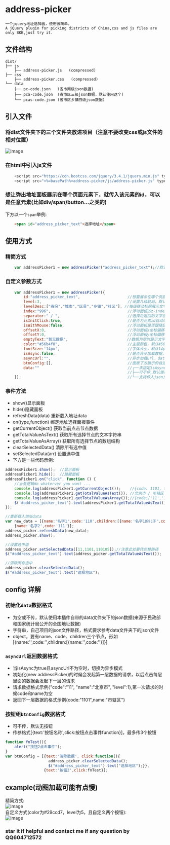 # address-picker
    一个jquery地址选择器，使用很简单。
    A jQuery plugin for picking districts of China,css and js files are only 8KB,just try it.
## 文件结构
    dist/
    ├── js
        ├── address-picker.js   (compressed)
    ├── css
        ├── address-picker.css   (compressed)
    └── data
        ├── pc-code.json   (省市两级json数据)
        ├── pca-code.json  (省市区三级json数据，默认使用这个)
        └── pcas-code.json (省市区乡镇四级json数据)
##  引入文件
### 将dist文件夹下的三个文件夹放进项目（注意不要改变css或js文件的相对位置）
![image](https://github.com/huchuanfu/address-picker/blob/master/example/file-construct.jpg)
### 在html中引入js文件
```javascript
    <script src="https://cdn.bootcss.com/jquery/3.4.1/jquery.min.js" type="text/javascript"></script>
    <script src="<%=basePath%>address-picker/js/address-picker.js" type="text/javascript"></script>
```
### 想让弹出地址面板展示在哪个页面元素下，就传入该元素的id，可以是任意元素(比如div/span/button...之类的)
下方以一个`span`举例:
```html
    <span id="address_picker_text">选择地址</span>
```
##  使用方式
### 精简方式
```javascript
    var addressPicker1 = new addressPicker("address_picker_text");//默认展示三级联动
```
### 自定义参数方式
```javascript
    var addressPicker1 = new addressPicker({
        id:"address_picker_text",                     //想要展示在哪个页面元素下
        level:3,                                      //设置几级联动，默认3，可支持1-5
        levelDesc:["省份","城市","区县","乡镇","社区"], //每级联动标题展示文字,默认如左显示
        index:"996",                                  //浮动面板的z-index，默认`996`
        separator:" / ",                              //选择后返回的文字值分隔符，例如`四川省 / 成都市 / 武侯区`,默认` / `
        isInitClick:true,                             //是否为元素id自动绑定点击事件,默认`true`
        isWithMouse:false,                            //浮动面板是否跟随鼠标点击时坐标展示(而不是根据元素id的坐标).默认`false`
        offsetX:0,                                    //浮动面板x坐标偏移量，默认`0`
        offsetY:0,                                    //浮动面板y坐标偏移量,默认`0`
        emptyText:"暂无数据",                          //数据为空时展示文字,默认'暂无数据'
        color:"#56b4f8",                              //主题颜色，默认#56b4f8
        fontSize:'14px',                              //字体大小，默认14px
        isAsync:false,                                //是否异步加载数据，默认false，如果设置true的话asyncUrl必传
        asyncUrl:"",                                  //异步加载url，data数据将无效
        btnConfig:[],                                 //面板下方展示的自定义按钮组，格式见后面说明。默认不传
        data:""                                       //┌──未指定isAsync的时候以data为准，一次性加载所有数据
                                                      //├──可不传,默认使用`data`文件夹下的三级数据json文件
    });                                               //└──支持传入json文件路径(数据类型为string)或是数据本身(数据类型为object)
```
### 事件方法
* show()显示面板
* hide()隐藏面板
* refreshData(data) 重新载入地址data
* on(type,function) 绑定地址选择面板事件
* getCurrentObject() 获取当前点击节点数据
* getTotalValueAsText() 获取所有选择节点的文本字符串
* getTotalValueAsArray() 获取所有选择节点的数组结构
* clearSelectedData() 清除所有选中值
* setSelectedData(arr) 设置选中值
* 下方是一些代码示例:
```javascript
addressPicker1.show();  //显示面板
addressPicker1.hide();  //隐藏面板
addressPicker1.on("click", function () {
    //业务逻辑do whaterver you want ...
    console.log(addressPicker1.getCurrentObject());    //{code: 1101, text: "市辖区", level: 2}
    console.log(addressPicker1.getTotalValueAsText()); //北京市 / 市辖区
    console.log(addressPicker1.getTotalValueAsArray());//{code:['11','1101'],text:['北京市','市辖区']}
    $('#address_picker_text').text(addressPicker1.getTotalValueAsText());
});

//重新载入地址data
var new_data = [{name:'名字1',code:'110',children:[{name:'名字1的儿子',code:'1101'}]},
    {name:'名字2',code:'111'}];
address_picker.refreshData(new_data);
address_picker.show();

//设置选中值
address_picker.setSelectedData([11,1101,110105]);//注意此处要传完整路径
$("#address_picker_text").text(address_picker.getTotalValueAsText());

//清除所有选中
address_picker.clearSelectedData();
$("#address_picker_text").text("选择地区");
```
## config 详解
### 初始化`data`数据格式
* 为空或不传，默认使用本插件自带的data文件夹下的json数据(来源于民政部和国家统计局公开的全国地址数据)
* 字符串，自己项目的json文件路径，格式要求参考data文件夹下的json文件
* object，要有name、code、children三个节点，形如[{name:'',code:'',children:[{name:'',code:''}]}]

### `asyncUrl`返回数据格式
* 当isAsync为true且asyncUrl不为空时，切换为异步模式
* 初始化(new addressPicker)的时候会发起第一层数据的请求，以后点击每层里面的数据会发起下一层的请求
* 请求数据格式示例{"code":"11", "name":"北京市", "level":1},第一次请求的时候code和name为空
* 返回下一层数据的格式示例{code:"1101",name:"市辖区"}

### 按钮组`btnConfig`数据格式
* 可不传，默认无按钮
* 传参格式[{text:'按钮名称',click:按钮点击事件function}]，最多传3个按钮
```javascript
function fnTest(){
    alert("按钮2点击事件");
}
var btnConfig = [{text:'清除数据', click:function(){
                   address_picker.clearSelectedData();
                   $("#address_picker_text").text("选择地区");}},
                 {text:'按钮2',click:fnTest}];
```

## example(动图加载可能有点慢)
精简方式:<br>
![image](https://github.com/huchuanfu/address-picker/blob/master/example/blue-gif.gif)
<br>自定义方式(color为#29ccd7，level为5，且自定义两个按钮):<br>
![image](https://github.com/huchuanfu/address-picker/blob/master/example/green-gif.gif)
### star it if helpful and contact me if any question by QQ604712572
